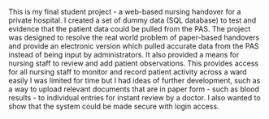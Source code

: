 This is my final student project - a web-based nursing handover for a private hospital. 
I created a set of dummy data (SQL database) to test and evidence that the patient data could be pulled from the PAS.
The project was designed to resolve the real world problem of paper-based handovers and provide an electronic
version which pulled accurate data from the PAS instead of being input by administrators. 
It also provided a means for nursing staff to review and add patient observations.
This provides access for all nursing staff to monitor and record patient activity across a ward easily 
I was limited for time but I had ideas of further development, such as a way to upload relevant documents 
that are in paper form - such as blood results - to individual entries for instant review by a doctor.
I also wanted to show that the system could be made secure with login access.
